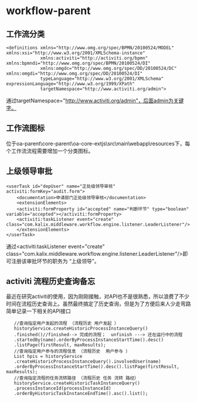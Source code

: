 # workflow-parent
## 工作流分类
    <definitions xmlns="http://www.omg.org/spec/BPMN/20100524/MODEL" xmlns:xsi="http://www.w3.org/2001/XMLSchema-instance"
                 xmlns:activiti="http://activiti.org/bpmn" xmlns:bpmndi="http://www.omg.org/spec/BPMN/20100524/DI"
                 xmlns:omgdc="http://www.omg.org/spec/DD/20100524/DC" xmlns:omgdi="http://www.omg.org/spec/DD/20100524/DI"
                 typeLanguage="http://www.w3.org/2001/XMLSchema" expressionLanguage="http://www.w3.org/1999/XPath"
                 targetNamespace="http://www.activiti.org/admin">
通过targetNamespace="http://www.activiti.org/admin"，后面admin为关键字。
## 工作流图标
  位于oa-parent\core-parent\oa-core-extjs\src\main\webapp\resources下，每个工作流流程需要增加一个分类图标。
## 上级领导审批
    <userTask id="depUser" name="正处级领导审核" activiti:formKey="audit.form">
        <documentation>申请部门正处级领导审核</documentation>
        <extensionElements>
        <activiti:formProperty id="accepted" name="判断环节" type="boolean" variable="accepted"></activiti:formProperty>
        <activiti:taskListener event="create" class="com.kalix.middleware.workflow.engine.listener.LeaderListener"/>
        </extensionElements>
    </userTask>
  通过<activiti:taskListener event="create" class="com.kalix.middleware.workflow.engine.listener.LeaderListener"/>即可注册该审批环节的职务为
  “上级领导”。

## activiti 流程历史查询备忘

   最近在研究activiti的使用，因为刚刚接触，对API也不是很熟悉，所以浪费了不少时间在流程历史查询上。虽然最终搞定了历史查询，但是为了方便后来人少走弯路 简单记录一下相关的API接口

```
   //查询指定用户发起的流程 （流程历史 用户发起 ）
   historyService.createHistoricProcessInstanceQuery()
   .finished()//finished--> 完成的流程；  unfinish ---> 还在运行中的流程
   .startedBy(name).orderByProcessInstanceStartTime().desc()
   .listPage(firstResult, maxResults);
   //查询指定用户参与的流程信息 （流程历史  用户参与 ）
   List hpis = historyService
   .createHistoricProcessInstanceQuery().involvedUser(name)
   .orderByProcessInstanceStartTime().desc().listPage(firstResult, maxResults);
   //查询指定流程的任务流转路径 （流程历史 任务 流转 路经）
   historyService.createHistoricTaskInstanceQuery()
   .processInstanceId(processInstanceId)
   .orderByHistoricTaskInstanceEndTime().asc().list();
```
